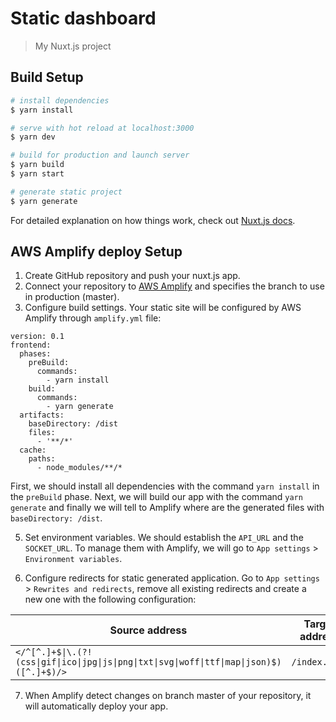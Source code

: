 # Static dashboard

> My Nuxt.js project

## Build Setup

``` bash
# install dependencies
$ yarn install

# serve with hot reload at localhost:3000
$ yarn dev

# build for production and launch server
$ yarn build
$ yarn start

# generate static project
$ yarn generate
```

For detailed explanation on how things work, check out [Nuxt.js docs](https://nuxtjs.org).

## AWS Amplify deploy Setup

1. Create GitHub repository and push your nuxt.js app.
2. Connect your repository to [AWS Amplify](https://aws.amazon.com/amplify/) and specifies the branch to use in production (master).
3. Configure build settings. Your static site will be configured by AWS Amplify through `amplify.yml` file:

```
version: 0.1
frontend:
  phases:
    preBuild:
      commands:
        - yarn install
    build:
      commands:
        - yarn generate
  artifacts:
    baseDirectory: /dist
    files:
      - '**/*'
  cache:
    paths:
      - node_modules/**/*

```

First, we should install all dependencies with the command `yarn install` in the `preBuild` phase. Next, we will build our app with the command `yarn generate` and finally we will tell to Amplify where are the generated files with `baseDirectory: /dist`.

5. Set environment variables. We should establish the `API_URL` and the `SOCKET_URL`. To manage them with Amplify, we will go to `App settings` > `Environment variables`.

6. Configure redirects for static generated application. Go to `App settings` > `Rewrites and redirects`, remove all existing redirects and create a new one with the following configuration:

| Source address | Target address | Type | Country code |
| ---------------| -------------- | ---- | ------------ |
| `</^[^.]+$\|\.(?!(css\|gif\|ico\|jpg\|js\|png\|txt\|svg\|woff\|ttf\|map\|json)$)([^.]+$)/>` | `/index.html` | 200 (Rewrite) | - |

7. When Amplify detect changes on branch master of your repository, it will automatically deploy your app.
